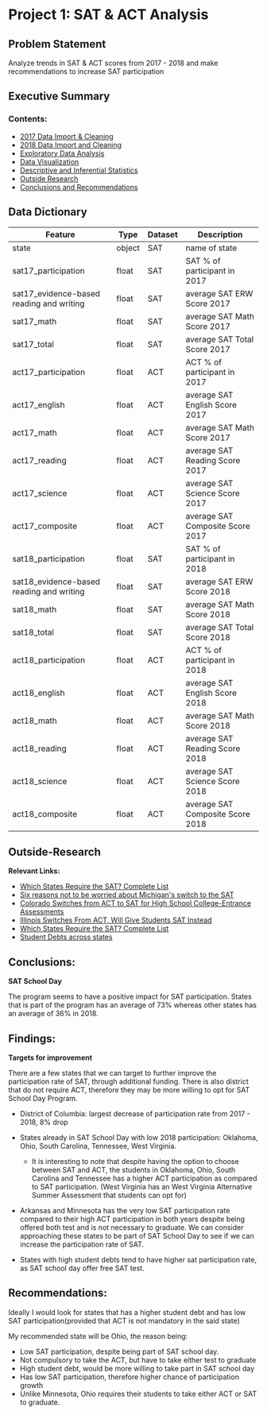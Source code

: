 # Project 1: SAT & ACT Analysis

## Problem Statement
Analyze trends in SAT & ACT scores from 2017 - 2018 and make recommendations to increase SAT participation

## Executive Summary

### Contents:
- [2017 Data Import & Cleaning](#Data-Import-and-Cleaning)
- [2018 Data Import and Cleaning](#2018-Data-Import-and-Cleaning)
- [Exploratory Data Analysis](#Exploratory-Data-Analysis)
- [Data Visualization](#Visualize-the-data)
- [Descriptive and Inferential Statistics](#Descriptive-and-Inferential-Statistics)
- [Outside Research](#Outside-Research)
- [Conclusions and Recommendations](#Conclusions-and-Recommendations)

## Data Dictionary
|Feature|Type|Dataset|Description|
|---|---|---|---|
|state|object|SAT|name of state|
|sat17_participation|float|SAT|SAT % of participant in 2017| 
|sat17_evidence-based reading and writing|float|SAT|average SAT ERW Score 2017| 
|sat17_math|float|SAT|average SAT Math Score 2017| 
|sat17_total|float|SAT|average SAT Total Score 2017| 
|act17_participation|float|ACT|ACT % of participant in 2017| 
|act17_english|float|ACT|average SAT English Score 2017| 
|act17_math|float|ACT|average SAT Math Score 2017|
|act17_reading|float|ACT|average SAT Reading Score 2017|
|act17_science|float|ACT|average SAT Science Score 2017|
|act17_composite|float|ACT|average SAT Composite Score 2017|
|sat18_participation|float|SAT|SAT % of participant in 2018| 
|sat18_evidence-based reading and writing|float|SAT|average SAT ERW Score 2018| 
|sat18_math|float|SAT|average SAT Math Score 2018| 
|sat18_total|float|SAT|average SAT Total Score 2018| 
|act18_participation|float|ACT|ACT % of participant in 2018| 
|act18_english|float|ACT|average SAT English Score 2018| 
|act18_math|float|ACT|average SAT Math Score 2018|
|act18_reading|float|ACT|average SAT Reading Score 2018|
|act18_science|float|ACT|average SAT Science Score 2018|
|act18_composite|float|ACT|average SAT Composite Score 2018|

## Outside-Research

**Relevant Links:**

* [Which States Require the SAT? Complete List](https://blog.prepscholar.com/which-states-require-the-sat)
* [Six reasons not to be worried about Michigan's switch to the SAT](https://www.mlive.com/education/2015/07/worried_about_michigans_switch.html)
* [Colorado Switches from ACT to SAT for High School College-Entrance Assessments](https://www.coloradokids.org/colorado-switches-from-act-to-sat-for-high-school-college-entrance-assessments/)
* [Illinois Switches From ACT, Will Give Students SAT Instead](https://www.nbcchicago.com/news/local/illinois-switches-from-act-will-give-students-sat-instead-2/118432/)
* [Which States Require the SAT? Complete List](https://blog.prepscholar.com/which-states-require-the-sat)
* [Student Debts across states](https://www.forbes.com/sites/zackfriedman/2018/08/29/student-loans-by-state/#194df35c6d7d)


## Conclusions:

**SAT School Day**

The program seems to have a positive impact for SAT participation. States that is part of the program has an average of 73% whereas other states has an average of 36% in 2018.


## Findings:

**Targets for improvement**

There are a few states that we can target to further improve the participation rate of SAT, through additional funding. There is also district that do not require ACT, therefore they may be more willing to opt for SAT School Day Program. 
* District of Columbia: largest decrease of participation rate from 2017 - 2018, 8% drop


* States already in SAT School Day with low 2018 participation: Oklahoma, Ohio, South Carolina, Tennessee, West Virginia.

  * It is interesting to note that despite having the option to choose between SAT and ACT, the students in Oklahoma, Ohio, South Carolina and Tennessee has a higher ACT participation as compared to SAT participation. (West Virginia has an West Virginia Alternative Summer Assessment that students can opt for)


* Arkansas and Minnesota has the very low SAT participation rate compared to their high ACT participation in both years despite being offered both test and is not necessary to graduate. We can consider approaching these states to be part of SAT School Day to see if we can increase the participation rate of SAT.

* States with high student debts tend to have higher sat participation rate, as SAT school day offer free SAT test.


## Recommendations:

Ideally I would look for states that has a higher student debt and has low SAT participation(provided that ACT is not mandatory in the said state)

My recommended state will be Ohio, the reason being:
* Low SAT participation, despite being part of SAT school day.
* Not compulsory to take the ACT, but have to take either test to graduate
* High student debt, would be more willing to take part in SAT school day
* Has low SAT participation, therefore higher chance of participation growth
* Unlike Minnesota, Ohio requires their students to take either ACT or SAT to graduate.


